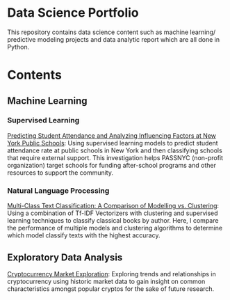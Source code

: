 # Data Science Portfolio
This repository contains data science content such as machine learning/ predictive modeling projects and data analytic report which are all done in Python.

# Contents
## Machine Learning

### Supervised Learning
  [Predicting Student Attendance and Analyzing Influencing Factors at New York Public Schools](https://github.com/ayan1995/DataDriven/blob/cba347d8735605850eb251aba12c9453c528adf1/Passnyc%20Predicting%20Attendance/Passnyc%20Predicting%20Attendance.ipynb):
  Using supervised learning models to predict student attendance rate at public schools in New York and then classifying schools that require external support. This investigation helps PASSNYC (non-profit organization) target schools for funding after-school programs and other resources to support the community.
  
### Natural Language Processing
  [Multi-Class Text Classification: A Comparison of Modelling vs. Clustering](https://github.com/ayan1995/Data-Science-Portfolio/blob/4d8e7a2c116808c170252503f910f7f79d09e179/Multi-Class%20Text%20Classification/Multi-Class%20Text%20Classification.ipynb):
  Using a combination of Tf-IDF Vectorizers with clustering and supervised learning techniques to classify classical books by author. Here, I compare the performance of multiple models and clustering algorithms to determine which model classify texts with the highest accuracy.
  
## Exploratory Data Analysis
  [Cryptocurrency Market Exploration](https://github.com/ayan1995/DataDriven/blob/cba347d8735605850eb251aba12c9453c528adf1/CryptoCurrency%20Data%20Exploration/Cryptocurrency%20Market%20Exploration%20%20by%20Ayan%20Karim.ipynb): Exploring trends and relationships in cryptocurrency using historic market data to gain insight on common characteristics amongst popular cryptos for the sake of future research.

